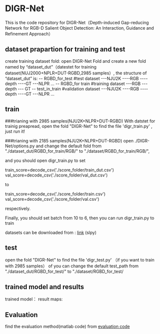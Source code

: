 # DIGR-Net
This is the code repository for DIGR-Net（Depth-induced Gap-reducing Network for RGB-D Salient Object Detection: An Interaction, Guidance and Refinement Approach）

## dataset prapartion for training and test
create training dataset fold: open DIGR-Net Fold and create a new fold named by “dataset_dut”（datestet for training dataset(NUJ2000+NPLR+DUT-RGBD,2985 samples）, the structure of “dataset_dut” is:
-- RGBD_for_test #test dataset
---NJU2K
----RGB
----depth
----GT
---NLPR
...
-- RGBD_for train  #training dataset
---RGB
--- depth
--- GT
-- test_in_train  #validation dataset
---NJU2K
----RGB
----depth
----GT
---NLPR
...


## train
###trianing with 2985 samples(NJU2K+NLPR+DUT-RGBD)
With datstet for trainig preapread, open the fold "DIGR-Net" to find the file 'digr_train.py' , just run it!

###trianing with 2185 samples(NJU2K+NLPR+DUT-RGBD)
open ./DIGR-Net/options.py and change the default fold from "./dataset_dut/RGBD_for_train/RGB/" to "./dataset/RGBD_for_train/RGB/",

and you should open digr_train.py to set 

train_score=decode_csv('./score_folder/train_dut.csv')
val_score=decode_csv('./score_folder/val_dut.csv')

to 

train_score=decode_csv('./score_folder/train.csv')
val_score=decode_csv('./score_folder/val.csv')

respectively.

Finally, you should set batch from 10 to 6,
then you can run digr_train.py to train

datasets can be downloaded from : [link](https://pan.baidu.com/s/1KkL1b5QQn6CmzLpZ9SGjoA?pwd=slpy) (slpy)

## test
open the fold "DIGR-Net" to find the file 'digr_test.py' （if you want to train with 2985 samples） of you can change the default test_path from "./dataset_dut/RGBD_for_test/" to "./dataset/RGBD_for_test/

## trained model and results
trained model：
result maps: 

## Evaluation
find the evaluation method(matlab code) from [evaluation code](http://dpfan.net/d3netbenchmark/)



